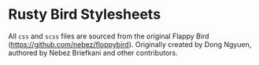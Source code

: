 # Rusty Bird Stylesheets

All `css` and `scss` files are sourced from the original Flappy Bird (https://github.com/nebez/floppybird). Originally created by Dong Ngyuen, authored by Nebez Briefkani and other contributors.